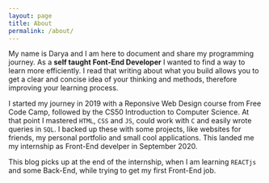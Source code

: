 ```yaml
---
layout: page
title: About
permalink: /about/
---
```

My name is Darya and I am here to document and share my programming journey. As a **self taught Font-End Developer** I wanted to find a way to learn more efficiently. I read that writing about what you build allows you to get a clear and concise idea of your thinking and methods, therefore improving your learning process. 

I started my journey in 2019 with a Reponsive Web Design course from Free Code Camp, followed by the CS50 Introduction to Computer Science. At that point I mastered `HTML`, `CSS` and `JS`, could work with `C` and easily wrote queries in `SQL`. I backed up these with some projects, like websites for friends, my personal portfolio and small cool applications. This landed me my internship as Front-End develper in September 2020. 

This blog picks up at the end of the internship, when I am learning `REACTjs` and some Back-End, while trying to get my first Front-End job. 
